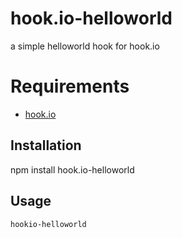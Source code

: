 # hook.io-helloworld

a simple helloworld hook for hook.io

# Requirements
 - [hook.io](http://github.com/marak/hook.io)

## Installation

   npm install hook.io-helloworld
   
## Usage

    hookio-helloworld